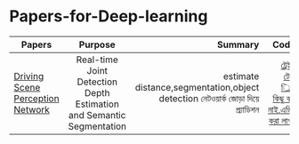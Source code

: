 # Papers-for-Deep-learning
| Papers                                                     |    Purpose                           |                    Summary                       |Code|
| ---------------------------------------------------------- |:------------------------------------:| ------------------------------------------------:|---:|
|[Driving Scene Perception Network](https://arxiv.org/pdf/1803.03778.pdf)| Real-time Joint Detection Depth Estimation and Semantic Segmentation|estimate distance,segmentation,object detection নেটওয়ার্ক জোড়া দিয়ে প্র্যাডিশন  |[ট্রেইন টেস্ট ্নিয়া কিছু কয় নাই,এডিট করা লাগব](https://github.com/liangfu/dspnet) 

                                   
